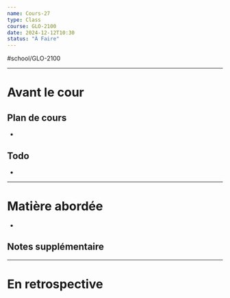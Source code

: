 ```yaml
---
name: Cours-27
type: Class
course: GLO-2100
date: 2024-12-12T10:30
status: "À Faire"
---
```

#school/GLO-2100 
***
# Avant le cour
## Plan de cours
- 

## Todo
- 

---
# Matière abordée

- 

## Notes supplémentaire


---
# En retrospective